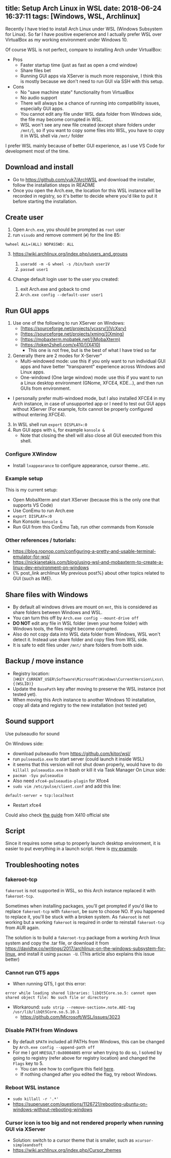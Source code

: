 title: Setup Arch Linux in WSL
date: 2018-06-24 16:37:11
tags: [Windows, WSL, Archlinux]
---

Recently I have tried to install Arch Linux under WSL (Windows Subsystem for Linux). So far I have positive experience and I actually prefer WSL over VirtualBox as my working environment under Windows 10.

Of course WSL is not perfect, compare to installing Arch under VirtualBox:
- Pros
  - Faster startup time (just as fast as open a cmd window)
  - Share files bet
  - Running GUI apps via XServer is much more responsive, I think this is mostly because we don't need to run GUI via SSH with this setup.
- Cons
  - No "save machine state" functionality from VirtualBox
  - No audio support
  - There will always be a chance of running into compatibility issues, especially GUI apps.
  - You cannot edit any file under WSL data folder from Windows side, the file may become corrupted in WSL.
  - WSL won't see any new file created (except share folders under `/mnt/`), so if you want to copy some files into WSL, you have to copy it in WSL shell via `/mnt/` folder

I prefer WSL mainly because of better GUI experience, as I use VS Code for development most of the time.
  <!--more-->

## Download and install
- Go to https://github.com/yuk7/ArchWSL and download the installer, follow the installation steps in README
- Once you open the Arch.exe, the location for this WSL instance will be recorded in registry, so it's better to decide where you'd like to put it before starting the installation.

## Create user
1. Open `Arch.exe`, you should be prompted as `root` user
2. run `visudo` and remove comment (`#`) for the line 85:
```
%wheel ALL=(ALL) NOPASSWD: ALL
```
3. https://wiki.archlinux.org/index.php/users_and_groups
    1. `useradd -m -G wheel -s /bin/bash user1V`
    2. `passwd user1`

4. Change default login user to the user you created:
    1. exit Arch.exe and goback to cmd
    2. `Arch.exe config --default-user user1`

## Run GUI apps

1. Use one of the following to run XServer on Windows:
    - [https://sourceforge.net/projects/vcxsrv/](VcXsrv)
    - [https://sourceforge.net/projects/xming/](Xming)
    - [https://mobaxterm.mobatek.net/](MobaXterm)
    - [https://token2shell.com/x410/](X410)
      - This one is not free, but is the best of what I have tried so far
2. Generally there are 2 modes for X-Server"
    - Multi-windowed mode: use this if you only want to run individual GUI apps and have better "transparent" experience across Windows and Linux apps.
    - One-windowd (One large window) mode: use this if you want to run a Linux desktop environment (GNome, XFCE4, KDE...), and then run GUIs from environment.
- I personally prefer multi-windoed mode, but I also installed XFCE4 in my Arch instance, in case of unsupported app or I need to test out GUI apps without XServer (For example, fcitx cannot be properly configured without entering XFCE4).
3. In WSL shell run `export DISPLAY=:0`
4. Run GUI apps with `&`, for example `konsole &`
    - Note that closing the shell will also close all GUI executed from this shell.


### Configure XWindow
- Install `lxappearance` to configure appearance, cursor theme...etc.


### Example setup
This is my current setup:
- Open MobaXterm and start XServer (because this is the only one that supports VS Code)
- Use ConEmu to run Arch.exe
- `export DISPLAY=:0`
- Run Konsole: `konsole &`
- Run GUI from this ConEmu Tab, run other commands from Konsole



### Other references / tutorials:
- https://blog.ropnop.com/configuring-a-pretty-and-usable-terminal-emulator-for-wsl/
- https://nickjanetakis.com/blog/using-wsl-and-mobaxterm-to-create-a-linux-dev-environment-on-windows
- {% post_link archlinux  My previous post%} about other topics related to GUI (such as IME).


## Share files with Windows
- By default all windows drives are mount on `mnt`, this is considered as  share folders between Windows and WSL.
- You can turn this off by `Arch.exe config --mount-drive off`
- **DO NOT**  edit any file in WSL folder (even your home folder) with Windows tools, the files might become corrupted.
- Also do not copy data into WSL data folder from Windows, WSL won't detect it. Instead use share folder and copy files from WSL side.
- It is safe to edit files under `/mnt/` share folders from both side.


## Backup / move instance
- Registry location: `[HKEY_CURRENT_USER\Software\Microsoft\Windows\CurrentVersion\Lxss\{(WSLID)}`
- Update the `BasePath` key after moving to preserve the WSL instance (not tested yet).
- When moving this Arch instance to another Windows 10 installation, copy all data and registry to the new installation (not tested yet)


## Sound support
Use pulseaudio for sound

On Windows side:
- download pulseaudio from https://github.com/kitor/wsl/
- run `pulseaudio.exe` to start server (could launch it inside WSL)
- it seems that this version will not shut down properly, would have to do `killall pulseaudio.exe` in bash or kill it via Task Manager
On Linux side:
- `pacman -Syu pulseaudio`
- Also need `xfce4-pulseaudio-plugin` for Xfce4
- `sudo vim /etc/pulse/client.conf` and add this line:
```
default-server = tcp:localhost
```
- Restart xfce4


Could also check [the guide](https://token2shell.com/howto/x410/enabling-sound-in-wsl-ubuntu-let-it-sing/) from X410 official site


## Script
Since it requires some setup to properly launch desktop environment, it is
easier to put everything in a launch script. Here is
[my example](https://github.com/fsworld009/dotfiles/blob/master/wsl/startxfce4.sh).


## Troubleshooting notes

### fakeroot-tcp
`fakeroot` is not supported in WSL, so this Arch instance replaced it with `fakeroot-tcp`.

Sometimes when installing packages, you'll get prompted if you'd like to replace `fakeroot-tcp` with `fakeroot`, be sure to choose NO. If you happened to replace it, you'll be stuck with a broken system. As `fakeroot` is not working but a working `fakeroot` is required in order to reinstall `fakeroot-tcp` from AUR again. 

The solution is to build a `fakeroot-tcp` package from a working Arch linux system and copy the .tar file, or download it from https://davidtw.co/writings/2017/archlinux-on-the-windows-subsystem-for-linux, and install it using `pacman -U`. (This article also explains this issue better)

### Cannot run QT5 apps
- When running QT5, I got this error:
```
error while loading shared libraries: libQt5Core.so.5: cannot open shared object file: No such file or directory
```
- Workaround: `sudo strip --remove-section=.note.ABI-tag /usr/lib/libQt5Core.so.5.10.1`
  - https://github.com/Microsoft/WSL/issues/3023

### Disable PATH from Windows
- By default `$PATH` included all PATHs from Windows, this can be changed by `Arch.exe config --append-path off`
- For me I got `HRESULT:0x80004005` error when trying to do so, I solved by going to registry (refer above for registry location) and changed the `Flags` key to 5.
  - You can see how to configure this field [here](https://docs.microsoft.com/en-us/previous-versions/windows/desktop/api/wslapi/ne-wslapi-wsl_distribution_flags).
  - If nothing changed after you edited the flag, try reboot Windows.

### Reboot WSL instance
- `sudo killall -r '.*'`
- https://superuser.com/questions/1126721/rebooting-ubuntu-on-windows-without-rebooting-windows

### Cursor icon is too big and not rendered properly when running GUI via XServer
- Solution: switch to a cursor theme that is smaller, such as `xcursor-simpleandsoft`
- https://wiki.archlinux.org/index.php/Cursor_themes
